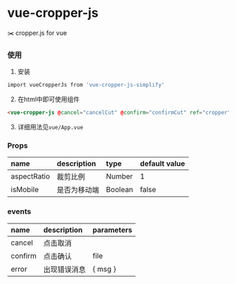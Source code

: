 # vue-cropper-js
✂️ cropper.js for vue

### 使用
1. 安装
```bash
import vueCropperJs from 'vue-cropper-js-simplify'
```
2. 在html中即可使用组件
``` html
<vue-cropper-js @cancel="cancelCut" @confirm="confirmCut" ref="cropper"></vue-cropper-js>
```
3. 详细用法见`vue/App.vue`

### Props

| name     | description              | type     | default value |
| :---------------- | :----------------------- | :------  | :------------ |
| aspectRatio             | 裁剪比例                 | Number    | 1          |
| isMobile             | 是否为移动端                 | Boolean    | false      |

### events

| name     | description              | parameters     |
| :---------------- | :----------------------- | :------  |
| cancel            | 点击取消                 |     |
| confirm            | 点击确认                 |  file   |
| error            | 出现错误消息                 |  { msg }   |
